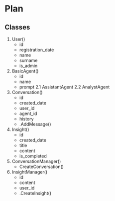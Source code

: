 <!--
- Minimum number of classes is 8 (more if needed).
- Minimum number of elements in a class is 5 (e.g. fields, properties, methods, etc.).
- Minimum number of objects in a solution is 10 (e.g. cars, products, players, etc.).
- Minimum number of loops to go through with objects is 2 (e.g. a foreach loop to output values ​​associated with objects).
-->

# Plan
## Classes
1. User()
    - id
    - registration_date
    - name
    - surname
    - is_admin
2. BasicAgent()
    - id
    - name
    - prompt
    2.1 AssistantAgent
    2.2 AnalystAgent
3. Conversation()
    - id
    - created_date
    - user_id
    - agent_id
    - history
    - .AddMessage()
4. Insight()
    - id
    - created_date
    - title
    - content
    - is_completed
5. ConversationManager()
    - CreateConversation()
6. InsightManager()
    - id
    - content
    - user_id
    - .CreateInsight()
